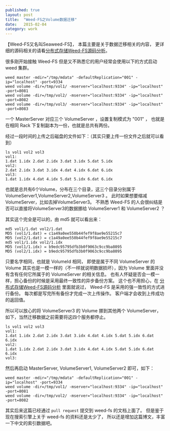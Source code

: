 ```yaml
---
published: true
layout: post
title:  "Weed-FS之Volume数据迁移"
date:   2015-02-04
category: work
---
```


【Weed-FS又名叫Seaweed-FS】，
本篇主要是关于数据迁移相关的内容，
更详细的源码相关的请看[分布式存储Weed-FS源码分析]。

很多刚开始接触 Weed-FS 但是又不熟悉它的用户经常会使用以下的方式启动 weed 集群。

```
weed master -mdir="/tmp/mdata" -defaultReplication="001" -ip="localhost" -port=9334
weed volume -dir=/tmp/vol1/ -mserver="localhost:9334" -ip="localhost" -port=8081
weed volume -dir=/tmp/vol2/ -mserver="localhost:9334" -ip="localhost" -port=8082
weed volume -dir=/tmp/vol3/ -mserver="localhost:9334" -ip="localhost" -port=8083
```

一个 MasterServer 对应三个 VolumeServer ，设置复制模式为 "001" ，
也就是在相同 Rack 下复制副本为一份，也就是总共有两份。

经过一段时间的上传之后磁盘的文件如下：（其实只要上传一份文件之后就可以看到）

```
ls vol1 vol2 vol3
vol1:
1.dat 1.idx 2.dat 2.idx 3.dat 3.idx 5.dat 5.idx
vol2:
2.dat 2.idx 3.dat 3.idx 4.dat 4.idx 6.dat 6.idx
vol3:
1.dat 1.idx 4.dat 4.idx 5.dat 5.idx 6.dat 6.idx
```

也就是总共有6个Volume，分布在三个目录，这三个目录分别属于
VolumeServer1,VolumeServer2,VolumeServer3 。
此时如果想要缩减VolumeServer，比如去掉VolumeServer3。
不熟悉 Weed-FS 的人会很纠结是否可以直接将VolumeServer3的数据挪给
VolumeServer1 和 VolumeServer2 ？

其实这个完全是可以的，由 md5 就可以看出来：

```
md5 vol1/1.dat vol2/1.dat
MD5 (vol1/1.dat) = c1a49a0ee550b44fef9f8ae9e55215c7
MD5 (vol2/1.dat) = c1a49a0ee550b44fef9f8ae9e55215c7
md5 vol1/1.idx vol2/1.idx
MD5 (vol1/1.idx) = b9edc95795dfb3b0f9063c9cc9ba8095
MD5 (vol2/1.idx) = b9edc95795dfb3b0f9063c9cc9ba8095
```

只要名字相同，也就是 VolumeId 相同，
即使是属于不同 VolumeServer 的 Volume 
其实也是一模一样的（不一样就说明数据损坏），因为 Volume 里面并没有含有任何它所属于的 VolumeServer 的相关信息。
也有人怀疑是否会一模一样，担心备份的时候是采用最终一致性的异步备份方案。
这个也不用担心，在 [分布式存储Weed-FS源码分析] 里面就说过，
Weed-FS 是采用的强一致性的方式进行备份。
每次都是写完所有备份才完成一次上传操作。
客户端才会收到上传成功的返回值。

所以可以放心的将 VolumeServer3 的 Volume 挪到其他两个 VolumeServer，
如下，当然迁移数据之前需要将这四个服务都停止。

```
ls vol1 vol2 vol3
vol1:
1.dat 1.idx 2.dat 2.idx 3.dat 3.idx 4.dat 4.idx 5.dat 5.idx 6.dat 6.idx
vol2:
1.dat 1.idx 2.dat 2.idx 3.dat 3.idx 4.dat 4.idx 5.dat 5.idx 6.dat 6.idx
vol3:

```

然后再启动 MasterServer, VolumeServer1, VolumeServer2 即可，如下：

```
weed master -mdir="/tmp/mdata" -defaultReplication="001" -ip="localhost" -port=9334
weed volume -dir=/tmp/vol1/ -mserver="localhost:9334" -ip="localhost" -port=8081
weed volume -dir=/tmp/vol2/ -mserver="localhost:9334" -ip="localhost" -port=8082
```

其实后来这篇已经通过 `pull request` 提交到 weed-fs 的文档上面了。
但是鉴于现在搜索引擎上关于 weed-fs 的资料还是太少了，
所以还是增加这篇博文，丰富一下中文的索引数据吧。


[分布式存储Weed-FS源码分析]:http://yanyiwu.com/work/2015/01/09/weed-fs-source-analysis.html
[example]:https://github.com/aszxqw/practice/tree/master/weedfs/example1

